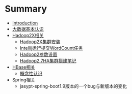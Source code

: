 # Summary

* [Introduction](README.md)
* [大数据基本认识](chapter1.md)
* [Hadoop2X相关](hadoop/README.md)
  * [Hadoop2X集群安装](hadoop/hadoop2xinstall.md)
  * [Intellij运行提交WordCount任务](hadoop/intellij_wordcount.md)
  * [Hadoop2参数设置](hadoop/hadoopparamsetting.md)
  * [Hadoop2.7HA集群搭建笔记](hadoop/hadoop2.7HA分布式环境搭建.md)
* [HBase相关](hbase/README.md)
  * [概念性认识](hbase/concepts.md)
* Spring相关
  * jasypt-spring-boot1.9版本的一个bug与新版本的变化



